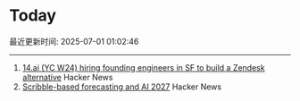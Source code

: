 # Today

最近更新时间: 2025-07-01 01:02:46

--- 
1. [14.ai (YC W24) hiring founding engineers in SF to build a Zendesk alternative](https://14.ai/careers) Hacker News
2. [Scribble-based forecasting and AI 2027](https://dynomight.net/scribbles/) Hacker News
